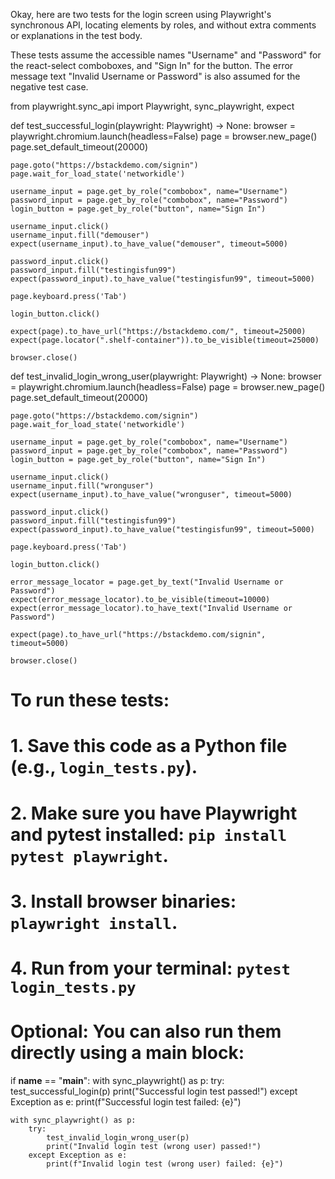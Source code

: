 Okay, here are two tests for the login screen using Playwright's synchronous API, locating elements by roles, and without extra comments or explanations in the test body.

These tests assume the accessible names "Username" and "Password" for the react-select comboboxes, and "Sign In" for the button. The error message text "Invalid Username or Password" is also assumed for the negative test case.

from playwright.sync_api import Playwright, sync_playwright, expect

def test_successful_login(playwright: Playwright) -> None:
    browser = playwright.chromium.launch(headless=False)
    page = browser.new_page()
    page.set_default_timeout(20000)

    page.goto("https://bstackdemo.com/signin")
    page.wait_for_load_state('networkidle')

    username_input = page.get_by_role("combobox", name="Username")
    password_input = page.get_by_role("combobox", name="Password")
    login_button = page.get_by_role("button", name="Sign In")

    username_input.click()
    username_input.fill("demouser")
    expect(username_input).to_have_value("demouser", timeout=5000)

    password_input.click()
    password_input.fill("testingisfun99")
    expect(password_input).to_have_value("testingisfun99", timeout=5000)

    page.keyboard.press('Tab')

    login_button.click()

    expect(page).to_have_url("https://bstackdemo.com/", timeout=25000)
    expect(page.locator(".shelf-container")).to_be_visible(timeout=25000)

    browser.close()

def test_invalid_login_wrong_user(playwright: Playwright) -> None:
    browser = playwright.chromium.launch(headless=False)
    page = browser.new_page()
    page.set_default_timeout(20000)

    page.goto("https://bstackdemo.com/signin")
    page.wait_for_load_state('networkidle')

    username_input = page.get_by_role("combobox", name="Username")
    password_input = page.get_by_role("combobox", name="Password")
    login_button = page.get_by_role("button", name="Sign In")

    username_input.click()
    username_input.fill("wronguser")
    expect(username_input).to_have_value("wronguser", timeout=5000)

    password_input.click()
    password_input.fill("testingisfun99")
    expect(password_input).to_have_value("testingisfun99", timeout=5000)

    page.keyboard.press('Tab')

    login_button.click()

    error_message_locator = page.get_by_text("Invalid Username or Password")
    expect(error_message_locator).to_be_visible(timeout=10000)
    expect(error_message_locator).to_have_text("Invalid Username or Password")

    expect(page).to_have_url("https://bstackdemo.com/signin", timeout=5000)

    browser.close()

# To run these tests:
# 1. Save this code as a Python file (e.g., `login_tests.py`).
# 2. Make sure you have Playwright and pytest installed: `pip install pytest playwright`.
# 3. Install browser binaries: `playwright install`.
# 4. Run from your terminal: `pytest login_tests.py`

# Optional: You can also run them directly using a main block:
if __name__ == "__main__":
    with sync_playwright() as p:
        try:
            test_successful_login(p)
            print("Successful login test passed!")
        except Exception as e:
            print(f"Successful login test failed: {e}")

    with sync_playwright() as p:
        try:
            test_invalid_login_wrong_user(p)
            print("Invalid login test (wrong user) passed!")
        except Exception as e:
            print(f"Invalid login test (wrong user) failed: {e}")